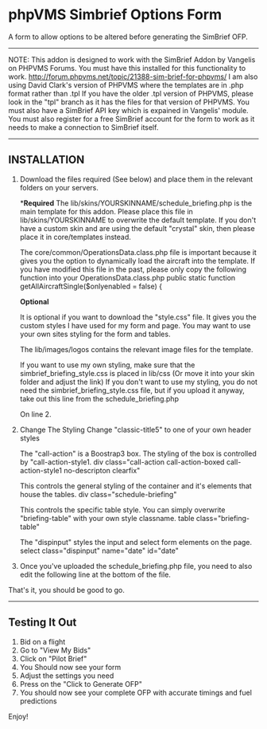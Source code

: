 # phpVMS Simbrief Options Form
A form to allow options to be altered before generating the SimBrief OFP.

--------------------
NOTE: This addon is designed to work with the SimBrief Addon by Vangelis on PHPVMS Forums. 
You must have this installed for this functionality to work. http://forum.phpvms.net/topic/21388-sim-brief-for-phpvms/
I am also using David Clark's version of PHPVMS where the templates are in .php format rather than .tpl 
If you have the older .tpl version of PHPVMS, please look in the "tpl" branch as it has the files for that version of PHPVMS.
You must also have a SimBrief API key which is expained in Vangelis' module.
You must also register for a free SimBrief account for the form to work as it needs to make a connection to SimBrief itself.

----------------------
INSTALLATION
----------------------
1. Download the files required (See below) and place them in the relevant folders on your servers.

	***Required**
    The lib/skins/YOURSKINNAME/schedule_briefing.php is the main template for this addon.
    	Please place this file in lib/skins/YOURSKINNAME to overwrite the default template.
        If you don't have a custom skin and are using the default "crystal" skin, then please place it in core/templates instead.
    
    The core/common/OperationsData.class.php file is important because it gives you the option to dynamically load the aircraft into the template. If you have modified this file in the past, please only copy the following function into your OperationsData.class.php
    public static function getAllAircraftSingle($onlyenabled = false) {
    
    **Optional**
    
	It is optional if you want to download the "style.css" file. It gives you the custom styles I have used for my form and page. 
	You may want to use your own sites styling for the form and tables.
    
    The lib/images/logos contains the relevant image files for the template.

	If you want to use my own styling, make sure that the simbrief_briefing_style.css is placed in lib/css
		(Or move it into your skin folder and adjust the link)
	If you don't want to use my styling, you do not need the simbrief_briefing_style.css file, but if you upload it anyway,
	take out this line from the schedule_briefing.php
	<link rel="stylesheet" href="<?php echo SITE_URL;?>/lib/css/simbrief_briefing_style.css" type="text/css" />
	On line 2.

2. Change The Styling
	Change "classic-title5" to one of your own header styles

	The "call-action" is a Boostrap3 box. The styling of the box is controlled by "call-action-style1.
	div class="call-action call-action-boxed call-action-style1 no-descripton clearfix"

	This controls the general styling of the container and it's elements that house the tables.
	div class="schedule-briefing"

	This controls the specific table style. You can simply overwrite "briefing-table" with your own style classname.
	table class="briefing-table"

	The "dispinput" styles the input and select form elements on the page.
	select class="dispinput" name="date" id="date"

3. Once you've uploaded the schedule_briefing.php file, you need to also edit the following line at the bottom of the file.

That's it, you should be good to go.

----------------------
Testing It Out
----------------------
1. Bid on a flight
2. Go to "View My Bids"
3. Click on "Pilot Brief"
4. You Should now see your form
5. Adjust the settings you need
6. Press on the "Click to Generate OFP"
7. You should now see your complete OFP with accurate timings and fuel predictions

Enjoy!
